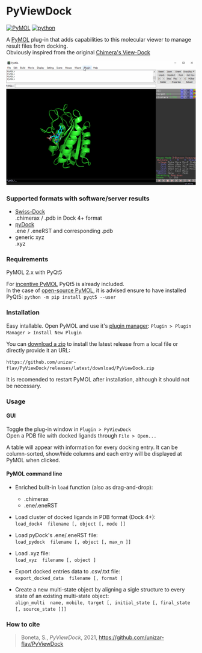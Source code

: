 # PyViewDock


[![PyMOL](https://img.shields.io/badge/PyMOL-2.x-green.svg)](https://pymolwiki.org)
[![python](https://img.shields.io/badge/python-3.6+-red.svg)](https://www.python.org/)

A [PyMOL](https://pymolwiki.org) plug-in that adds capabilities to this molecular viewer to manage result files from docking.  
Obviously inspired from the original [Chimera's View-Dock](https://www.cgl.ucsf.edu/chimera/docs/ContributedSoftware/viewdock/framevd.html)


![usage example](examples/usage_01.gif)


### Supported formats with software/server results

* [Swiss-Dock](http://www.swissdock.ch/) \
    .chimerax / .pdb in Dock 4+ format
* [pyDock](https://life.bsc.es/pid/pydock/) \
    .ene / .eneRST and corresponding .pdb
* generic xyz \
    .xyz


### Requirements

PyMOL 2.x with PyQt5

For [incentive PyMOL](https://pymol.org/2/) PyQt5 is already included.  
In the case of [open-source PyMOL](https://github.com/schrodinger/pymol-open-source), it is advised ensure to have installed PyQt5: `python -m pip install pyqt5 --user`


### Installation

Easy intallable. Open PyMOL and use it's [plugin manager](https://pymolwiki.org/index.php/Plugin_Manager): `Plugin > Plugin Manager > Install New Plugin`

You can [download a zip](https://github.com/unizar-flav/PyViewDock/releases/latest/download/PyViewDock.zip) to install the latest release from a local file or directly provide it an URL:

```
https://github.com/unizar-flav/PyViewDock/releases/latest/download/PyViewDock.zip
```

It is recomended to restart PyMOL after installation, although it should not be necessary.


### Usage

#### GUI

Toggle the plug-in window in `Plugin > PyViewDock`  
Open a PDB file with docked ligands through `File > Open...`

A table will appear with information for every docking entry. It can be column-sorted, show/hide columns and each entry will be displayed at PyMOL when clicked.

#### PyMOL command line

  - Enriched built-in `load` function (also as drag-and-drop):
      * .chimerax
      * .ene/.eneRST

  - Load cluster of docked ligands in PDB format (Dock 4+): \
      `load_dock4  filename [, object [, mode ]]`

  - Load pyDock's .ene/.eneRST file: \
      `load_pydock  filename [, object [, max_n ]]`

  - Load .xyz file: \
      `load_xyz  filename [, object ]`

  - Export docked entries data to .csv/.txt file: \
      `export_docked_data  filename [, format ]`

  - Create a new multi-state object by aligning a sigle structure to every state of an existing multi-state object: \
      `align_multi  name, mobile, target [, initial_state [, final_state [, source_state ]]]`


### How to cite
  > Boneta, S., _PyViewDock_, 2021, https://github.com/unizar-flav/PyViewDock

